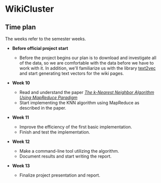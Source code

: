 # WikiCluster



## Time plan
The weeks refer to the semester weeks. 

- **Before official project start**
  - Before the project begins our plan is to download and investigate all of the data, so we are comfortable with the data before we have to work with it. In addition, we'll familiarize us with the library [text2vec](<https://github.com/crownpku/text2vec>) and start generating text vectors for the wiki pages. 
  
- **Week 10**
  - Read and understand the paper [*The k-Nearest Neighbor Algorithm Using MapReduce Paradigm*](<http://ijssst.info/Vol-15/No-3/data/3857a513.pdf>)
  - Start implementing the KNN algorithm using MapReduce as described in the paper.
  
- **Week 11**
  - Improve the efficiency of the first basic implementation.
  - Finish and test the implementation.
  
- **Week 12**
  - Make a command-line tool utilizing the algorithm.
  - Document results and start writing the report.
  
- **Week 13**
  - Finalize project presentation and report. 
